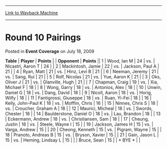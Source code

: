 
---
[Link to Wayback Machine](https://web.archive.org/web/20160927043446/http://magic.wizards.com/en/articles/archive/event-coverage/round-10-pairings-2009-07-18)

[_metadata_:description]:- "TablePlayerPoints"
[_metadata_:generator]:- "Drupal 7 (http://drupal.org)"
[_metadata_:node]:- "428941"
[_metadata_:publish_date]:- "2009-07-18"
[_metadata_:source]:- "div-main-content"
[_metadata_:title]:- "Round 10 Pairings"
[_metadata_:wayback_capture_timestamp]:- "2016-09-27 04:34:46"
[_metadata_:wayback_raw_url]:- "https://web.archive.org/web/20160927043446id_/http://magic.wizards.com/en/articles/archive/event-coverage/round-10-pairings-2009-07-18"
[_metadata_:wayback_url]:- "http://magic.wizards.com/en/articles/archive/event-coverage/round-10-pairings-2009-07-18"
---


Round 10 Pairings
=================



 Posted in **Event Coverage**
 on July 18, 2009 












 **Table** | **Player** | **Points** |  | **Opponent** | **Points** ||  1 | Wood, Ian M |  24 | vs. | Nicastri, Aaron T |  24 |
|  2 | Mackintosh, Jamie |  22 | vs. | Jackson, Paul A |  21 |
|  4 | Ryan, Matt |  21 | vs. | Hinz, Levi B |  21 |
|  6 | Neeman, Jeremy |  21 | vs. | Sang, Rui |  21 |
|  5 | Rolf, Nicolas |  21 | vs. | Yue, Aaron K |  21 |
|  3 | Oks, Oliver J |  21 | vs. | Glanville, Hugh |  21 |
|  7 | Chapman, Craig |  19 | vs. | Xia, Michael F |  18 |
|  8 | Wong, Garry |  18 | vs. | Antonios, Alex |  18 |
|  10 | Unwin, Daniel G |  18 | vs. | Dang, David |  18 |
|  9 | Nicoll, Aaron |  18 | vs. | Horig, Wilfy |  18 |
|  11 | Fantigrossi, Giuseppe |  18 | vs. | Ruan, Yi-Fei |  18 |
|  16 | Kelly, John-Paul K |  18 | vs. | Mofflin, Chris |  16 |
|  15 | Ninnes, Chris S |  18 | vs. | Croucher, Graham A |  18 |
|  12 | Maurici, Micheal |  18 | vs. | Swords, Chester |  18 |
|  14 | Baulderstone, Daniel O |  18 | vs. | Lau, Brandon |  18 |
|  13 | Eckermann, Andrew |  18 | vs. | Christiansen, Sam |  18 |
|  17 | Cheung, Justin |  16 | vs. | Steele, Wayne I |  15 |
|  19 | Jackson, James H |  15 | vs. | Varga, Andrew |  15 |
|  20 | Cheong, Kenneth |  15 | vs. | Pigram, Wayne |  15 |
|  18 | Pranoto, Andreas B |  15 | vs. | Bryson, Xavier |  15 |
|  21 | Gain, Jason L |  15 | vs. | Heming, Lindsay L |  15 |
|  | Bruce, Sean |  15 |  | \* BYE \* |  |







